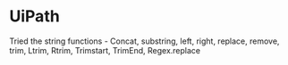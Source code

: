 # UiPath

Tried the string functions - Concat, substring, left, right, replace, remove, trim, Ltrim, Rtrim, Trimstart, TrimEnd, Regex.replace